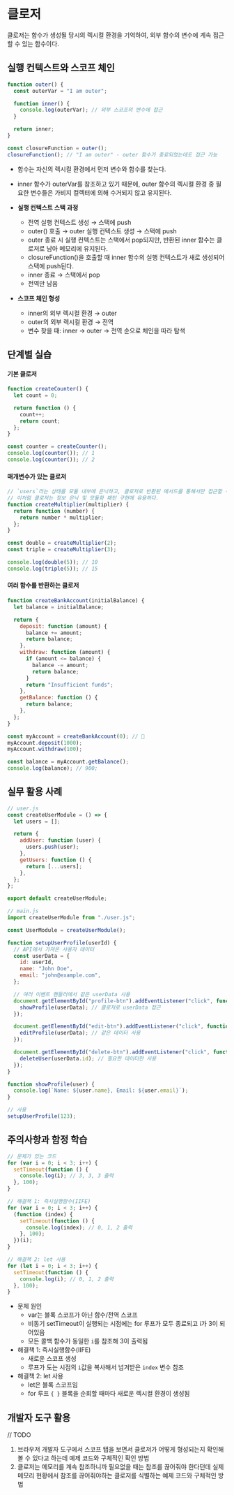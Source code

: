 # 클로저

클로저는 함수가 생성될 당시의 렉시컬 환경을 기억하여, 외부 함수의 변수에 계속 접근할 수 있는 함수이다.

## 실행 컨텍스트와 스코프 체인

```javascript
function outer() {
  const outerVar = "I am outer";

  function inner() {
    console.log(outerVar); // 외부 스코프의 변수에 접근
  }

  return inner;
}

const closureFunction = outer();
closureFunction(); // "I am outer" - outer 함수가 종료되었는데도 접근 가능
```

- 함수는 자신의 렉시컬 환경에서 먼저 변수와 함수를 찾는다.
- inner 함수가 outerVar를 참조하고 있기 때문에, outer 함수의 렉시컬 환경 중 필요한 변수들은 가비지 컬렉터에 의해 수거되지 않고 유지된다.

- **실행 컨텍스트 스택 과정**
  - 전역 실행 컨텍스트 생성 → 스택에 push
  - outer() 호출 → outer 실행 컨텍스트 생성 → 스택에 push
  - outer 종료 시 실행 컨텍스트는 스택에서 pop되지만, 반환된 inner 함수는 클로저로 남아 메모리에 유지된다.
  - closureFunction()을 호출할 때 inner 함수의 실행 컨텍스트가 새로 생성되어 스택에 push된다.
  - inner 종료 → 스택에서 pop
  - 전역만 남음
- **스코프 체인 형성**
  - inner의 외부 렉시컬 환경 → outer
  - outer의 외부 렉시컬 환경 → 전역
  - 변수 찾을 때: inner → outer → 전역 순으로 체인을 따라 탐색

## 단계별 실습

#### 기본 클로저

```javascript
function createCounter() {
  let count = 0;

  return function () {
    count++;
    return count;
  };
}

const counter = createCounter();
console.log(counter()); // 1
console.log(counter()); // 2
```

#### 매개변수가 있는 클로저

```javascript
// `users`라는 상태를 모듈 내부에 은닉하고, 클로저로 반환된 메서드를 통해서만 접근할 수 있게 만든다.
// 이처럼 클로저는 정보 은닉 및 모듈화 패턴 구현에 유용하다.
function createMultiplier(multiplier) {
  return function (number) {
    return number * multiplier;
  };
}

const double = createMultiplier(2);
const triple = createMultiplier(3);

console.log(double(5)); // 10
console.log(triple(5)); // 15
```

#### 여러 함수를 반환하는 클로저

```javascript
function createBankAccount(initialBalance) {
  let balance = initialBalance;

  return {
    deposit: function (amount) {
      balance += amount;
      return balance;
    },
    withdraw: function (amount) {
      if (amount <= balance) {
        balance -= amount;
        return balance;
      }
      return "Insufficient funds";
    },
    getBalance: function () {
      return balance;
    },
  };
}

const myAccount = createBankAccount(0); // 🥲
myAccount.deposit(1000);
myAccount.withdraw(100);

const balance = myAccount.getBalance();
console.log(balance); // 900;
```

## 실무 활용 사례

```javascript
// user.js
const createUserModule = () => {
  let users = [];

  return {
    addUser: function (user) {
      users.push(user);
    },
    getUsers: function () {
      return [...users];
    },
  };
};

export default createUserModule;

// main.js
import createUserModule from "./user.js";

const UserModule = createUserModule();
```

```javascript
function setupUserProfile(userId) {
  // API에서 가져온 사용자 데이터
  const userData = {
    id: userId,
    name: "John Doe",
    email: "john@example.com",
  };

  // 여러 이벤트 핸들러에서 같은 userData 사용
  document.getElementById("profile-btn").addEventListener("click", function () {
    showProfile(userData); // 클로저로 userData 접근
  });

  document.getElementById("edit-btn").addEventListener("click", function () {
    editProfile(userData); // 같은 데이터 사용
  });

  document.getElementById("delete-btn").addEventListener("click", function () {
    deleteUser(userData.id); // 필요한 데이터만 사용
  });
}

function showProfile(user) {
  console.log(`Name: ${user.name}, Email: ${user.email}`);
}

// 사용
setupUserProfile(123);
```

## 주의사항과 함정 학습

```javascript
// 문제가 있는 코드
for (var i = 0; i < 3; i++) {
  setTimeout(function () {
    console.log(i); // 3, 3, 3 출력
  }, 100);
}

// 해결책 1: 즉시실행함수(IIFE)
for (var i = 0; i < 3; i++) {
  (function (index) {
    setTimeout(function () {
      console.log(index); // 0, 1, 2 출력
    }, 100);
  })(i);
}

// 해결책 2: let 사용
for (let i = 0; i < 3; i++) {
  setTimeout(function () {
    console.log(i); // 0, 1, 2 출력
  }, 100);
}
```

- 문제 원인
  - var는 블록 스코프가 아닌 함수/전역 스코프
  - 비동기 setTimeout이 실행되는 시점에는 for 루프가 모두 종료되고 i가 3이 되어있음
  - 모든 콜백 함수가 동일한 `i`를 참조해 3이 출력됨
- 해결책 1: 즉시실행함수(IIFE)
  - 새로운 스코프 생성
  - 루프가 도는 시점의 `i`값을 복사해서 넘겨받은 `index` 변수 참조
- 해결책 2: let 사용
  - let은 블록 스코프임
  - for 루프 `{ }` 블록을 순회할 때마다 새로운 렉시컬 환경이 생성됨

## 개발자 도구 활용

// TODO

1. 브라우저 개발자 도구에서 스코프 탭을 보면서 클로저가 어떻게 형성되는지 확인해볼 수 있다고 하는데 예제 코드와 구체적인 확인 방법
2. 클로저는 메모리를 계속 참조하니까 필요없을 때는 참조를 끊어줘야 한다던데 실제 메모리 현황에서 참조를 끊어줘야하는 클로저를 식별하는 예제 코드와 구체적인 방법
